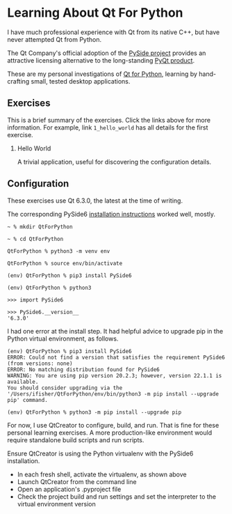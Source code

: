 # Learning About Qt For Python

I have much professional experience with Qt from its native C++, but have never attempted Qt from Python.

The Qt Company's official adoption of the [PySide project][QP01] provides an attractive licensing alternative to the long-standing [PyQt product][QP02].

These are my personal investigations of [Qt for Python][QP03], learning by hand-crafting small, tested desktop applications.

[QP01]: https://en.wikipedia.org/wiki/PySide
        "Wikipedia entry for PySide"
[QP02]: https://en.wikipedia.org/wiki/PyQt
        "Wikipedia entry for PyQt"
[QP03]: https://doc.qt.io/qtforpython/
        "Qt for Python"


## Exercises

This is a brief summary of the exercises. Click the links above for more information. For example, link `1_hello_world` has all details for the first exercise.

1. Hello World

   A trivial application, useful for discovering the configuration details.


## Configuration

These exercises use Qt 6.3.0, the latest at the time of writing.

The corresponding PySide6 [installation instructions][CO01] worked well, mostly.

[CO01]: https://wiki.qt.io/Qt_for_Python
        "Qt for Python: PySide6"

```
~ % mkdir QtForPython

~ % cd QtForPython

QtForPython % python3 -m venv env

QtForPython % source env/bin/activate

(env) QtForPython % pip3 install PySide6

(env) QtForPython % python3

>>> import PySide6

>>> PySide6.__version__
'6.3.0'
```

I had one error at the install step. It had helpful advice to upgrade pip in the Python virtual environment, as follows.

```
(env) QtForPython % pip3 install PySide6
ERROR: Could not find a version that satisfies the requirement PySide6 (from versions: none)
ERROR: No matching distribution found for PySide6
WARNING: You are using pip version 20.2.3; however, version 22.1.1 is available.
You should consider upgrading via the '/Users/ifisher/QtForPython/env/bin/python3 -m pip install --upgrade pip' command.

(env) QtForPython % python3 -m pip install --upgrade pip
```

For now, I use QtCreator to configure, build, and run. That is fine for these personal learning exercises. A more production-like environment would require standalone build scripts and run scripts.

Ensure QtCreator is using the Python virtualenv with the PySide6 installation.

- In each fresh shell, activate the virtualenv, as shown above
- Launch QtCreator from the command line
- Open an application's .pyproject file
- Check the project build and run settings and set the interpreter to the virtual environment version


